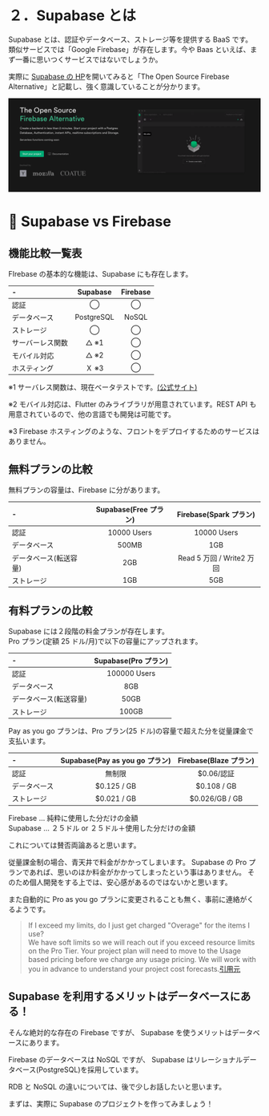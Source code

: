 # ２．Supabase とは

Supabase とは、認証やデータベース、ストレージ等を提供する BaaS です。
類似サービスでは「Google Firebase」が存在します。今や Baas といえば、まず一番に思いつくサービスではないでしょうか。

実際に [Supabase の HP](https://supabase.com/)を開いてみると「The Open Source Firebase Alternative」と記載し、強く意識していることが分かります。

![gras](010_supabase-top.png)

# 🤔 Supabase vs Firebase

## 機能比較一覧表

FIrebase の基本的な機能は、Supabase にも存在します。

| -                |  Supabase  | Firebase |
| :--------------- | :--------: | :------: |
| 認証             |     ◯      |    ◯     |
| データベース     | PostgreSQL |  NoSQL   |
| ストレージ       |     ◯      |    ◯     |
| サーバーレス関数 |    △ ※1    |    ◯     |
| モバイル対応     |    △ ※2    |    ◯     |
| ホスティング     |   Ｘ ※3    |    ◯     |

※1 サーバレス関数は、現在ベータテストです。[(公式サイト)](https://supabase.com/blog/2021/07/30/supabase-functions-updates)

※2 モバイル対応は、Flutter のみライブラリが用意されています。REST API も用意されているので、他の言語でも開発は可能です。

※3 Firebase ホスティングのような、フロントをデプロイするためのサービスはありません。

## 無料プランの比較

無料プランの容量は、Firebase に分があります。

| -                      | Supabase(Free プラン) |  Firebase(Spark プラン)   |
| :--------------------- | :-------------------: | :-----------------------: |
| 認証                   |      10000 Users      |        10000 Users        |
| データベース           |         500MB         |            1GB            |
| データベース(転送容量) |          2GB          | Read 5 万回 / Write2 万回 |
| ストレージ             |          1GB          |            5GB            |

## 有料プランの比較

Supabase には２段階の料金プランが存在します。  
Pro プラン(定額 25 ドル/月)で以下の容量にアップされます。

| -                      | Supabase(Pro プラン) |
| :--------------------- | :------------------: |
| 認証                   |     100000 Users     |
| データベース           |         8GB          |
| データベース(転送容量) |         50GB         |
| ストレージ             |        100GB         |

Pay as you go プランは、Pro プラン(25 ドル)の容量で超えた分を従量課金で支払います。

| -            | Supabase(Pay as you go プラン) | Firebase(Blaze プラン) |
| :----------- | :----------------------------: | :--------------------: |
| 認証         |             無制限             |       $0.06/認証       |
| データベース |          $0.125 / GB           |      $0.108 / GB       |
| ストレージ   |          $0.021 / GB           |     $0.026/GB / GB     |

Firebase … 純粋に使用した分だけの金額  
Supabase … ２５ドル or ２５ドル＋使用した分だけの金額

これについては賛否両論あると思います。

従量課金制の場合、青天井で料金がかかってしまいます。
Supabase の Pro プランであれば、思いのほか料金がかかってしまったという事はありません。
そのため個人開発をする上では、安心感があるのではないかと思います。

また自動的に Pro as you go プランに変更されることも無く、事前に連絡がくるようです。

> If I exceed my limits, do I just get charged "Overage" for the items I use?  
> We have soft limits so we will reach out if you exceed resource limits on the Pro Tier. Your project plan will need to move to the Usage based pricing before we charge any usage pricing. We will work with you in advance to understand your project cost forecasts.[引用元](https://supabase.com/pricing)

## Supabase を利用するメリットはデータベースにある！

そんな絶対的な存在の Firebase ですが、
Supabase を使うメリットはデータベースにあります。

Firebase のデータベースは NoSQL ですが、 Supabase はリレーショナルデータベース(PostgreSQL)を採用しています。

RDB と NoSQL の違いについては、後で少しお話したいと思います。

まずは、実際に Supabase のプロジェクトを作ってみましょう！
